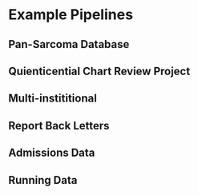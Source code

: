 # Example Pipelines

## Pan-Sarcoma Database

## Quienticential Chart Review Project

## Multi-instititional 

## Report Back Letters

## Admissions Data

## Running Data


